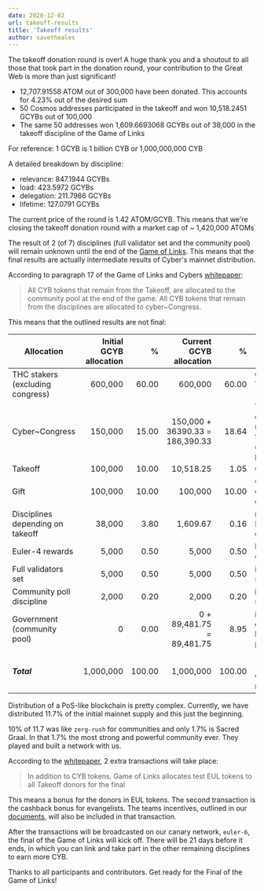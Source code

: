 ```yaml
---
date: 2020-12-02
url: takeoff-results
title: 'Takeoff results'
author: savetheales
---
```


The takeoff donation round is over! A huge thank you and a shoutout to all those that took part in the donation round, your contribution to the Great Web is more than just significant!

- 12,707.91558 ATOM out of 300,000 have been donated. This accounts for 4.23% out of the desired sum
- 50 Cosmos addresses participated in the takeoff and won 10,518.2451 GCYBs out of 100,000
- The same 50 addresses won  1,609.6693068  GCYBs out of 38,000 in the takeoff discipline of the Game of Links

For reference: 1 GCYB is 1 billion CYB or 1,000,000,000 CYB

A detailed breakdown by discipline:
- relevance: 847.1944 GCYBs
- load: 423.5972 GCYBs
- delegation: 211.7986 GCYBs
- lifetime: 127.0791 GCYBs

The current price of the round is 1.42 ATOM/GCYB.  This means that we're closing the takeoff donation round with a market cap of \~ 1,420,000 ATOMs

The result of 2 (of 7) disciplines (full validator set and the community pool) will remain unknown until the end of the [Game of Links](https://cybercongress.ai/game-of-links/). This means that the final results are actually intermediate results of Cyber's mainnet distribution.

According to paragraph 17 of the Game of Links and Cybers [whitepaper](https://github.com/cybercongress/cyber/blob/master/cyber.pdf):

> All CYB tokens that remain from the Takeoff, are allocated to the community pool at the end of the game. All CYB tokens that remain from the disciplines are allocated to cyber\~Congress.

This means that the outlined results are not final:

|Allocation| Initial GCYB allocation|%|Current GCYB allocation|%|Comments|
|---|---:|---:|---:|---:|---|
|THC stakers (excluding congress)|600,000|60.00|600,000|60.00|CYB tokens to future THC stakers, based on a 1 to 1 ratio|
|Cyber\~Congress|150,000|15.00|150,000 + 36390.33 = 186,390.33|18.64|THC allocated to cyber\~Congress  + the remaining CYB tokens from the disciplines in accordance to paragraph 17|
|Takeoff|100,000|10.00|10,518.25|1.05|CYB takeoff distribution|
|Gift|100,000|10.00|100,000|10.00|CYB tokens for `Ethereum`, `Cosmos` and `Urbit` communities|
|Disciplines depending on takeoff |38,000|3.80|1,609.67|0.16|rewards for Game of Links players in takeoff dependent disciplines|
|Euler-4 rewards|5,000|0.50|5,000|0.50|lifetime rewards for euler-4 early validators|
|Full validators set|5,000|0.50|5,000|0.50|independent discipline, still playing|
|Community poll discipline|2,000|0.20|2,000|0.20|independent discipline, still playing|
|Government (community pool)|0|0.00|0 + 89,481.75 = 89,481.75|8.95|initial balance of the community pool at launch, due to paragraph 17|
|***Total***|1,000,000|100.00|1,000,000|100.00| 1 PetaCYB or 1,000,000,000,000,000 CYBs supply of the mainnet|

Distribution of a PoS-like blockchain is pretty complex. Currently, we have distributed 11.7% of the initial mainnet supply and this just the beginning.

10% of 11.7 was like `zerg-rush` for communities and only 1.7% is Sacred Graal. In that 1.7% the most strong and powerful community ever. They played and built a network with us.

According to the [whitepaper](https://github.com/cybercongress/cyber/blob/master/cyber.pdf), 2 extra transactions will take place:

> In addition to CYB tokens, Game of Links allocates test EUL tokens to all Takeoff donors for the final

This means a bonus for the donors in EUL tokens. The second transaction is the cashback bonus for evangelists. The teams incentives, outlined in our [documents](https://github.com/cybercongress/congress/blob/master/teams/incentives.md), will also be included in that transaction.

After the transactions will be broadcasted on our canary network, `euler-6`, the final of the Game of Links will kick off. There will be 21 days before it ends, in which you can link and take part in the other remaining disciplines to earn more CYB.

Thanks to all participants and contributors. Get ready for the Final of the Game of Links!
